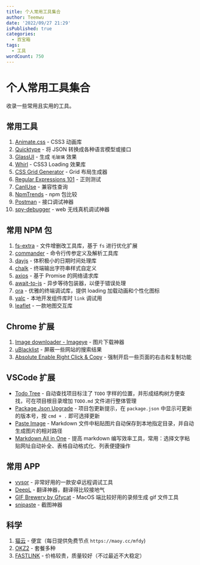 ```yaml
---
title: 个人常用工具集合
author: Teemwu
date: '2022/09/27 21:29'
isPublished: true
categories:
  - 百宝箱
tags:
  - 工具
wordCount: 750
---
```


# 个人常用工具集合
收录一些常用且实用的工具。

## 常用工具
1. [Animate.css](https://animate.style/) - CSS3 动画库
2. [Quicktype](https://app.quicktype.io/) - 将 JSON 转换成各种语言模型或接口
3. [GlassUI](https://ui.glass/generator/) - 生成 `毛玻璃` 效果
4. [Whirl](https://whirl.netlify.app/) - CSS3 Loading 效果库
5. [CSS Grid Generator](https://cssgrid-generator.netlify.app/) - Grid 布局生成器
6. [Regular Expressions 101](https://regex101.com/) - 正则测试
7. [CanIUse](https://caniuse.com/) - 兼容性查询
8. [NpmTrends](https://npmtrends.com/) - npm 包比较
9. [Postman](https://www.postman.com/) - 接口调试神器
10. [spy-debugger](https://github.com/wuchangming/spy-debugger) - web 无线真机调试神器

## 常用 NPM 包
1. [fs-extra](https://github.com/jprichardson/node-fs-extra) - 文件增删改工具库，基于 `fs` 进行优化扩展
2. [commander](https://github.com/tj/commander.js) - 命令行传参定义及解析工具库
3. [dayjs](https://github.com/iamkun/dayjs) - 体积极小的日期时间处理库
4. [chalk](https://github.com/chalk/chalk) - 终端输出字符串样式自定义
5. [axios](https://github.com/axios/axios) - 基于 Promise 的网络请求库
6. [await-to-js](https://github.com/scopsy/await-to-js) - 异步等待包装器，以便于错误处理
7. [ora](https://github.com/sindresorhus/ora) - 优雅的终端调试库，提供 loading 加载动画和个性化图标
8. [yalc](https://github.com/wclr/yalc) - 本地开发组件库时 `link` 调试用
9. [leaflet](https://github.com/Leaflet/Leaflet) - 一款地图交互库

## Chrome 扩展
1. [Image downloader - Imageye](https://chrome.google.com/webstore/detail/image-downloader-imageye/agionbommeaifngbhincahgmoflcikhm) - 图片下载神器
2. [uBlacklist](https://chrome.google.com/webstore/detail/ublacklist/pncfbmialoiaghdehhbnbhkkgmjanfhe) - 屏蔽一些网站的搜索结果
3. [Absolute Enable Right Click & Copy](https://chrome.google.com/webstore/detail/absolute-enable-right-cli/jdocbkpgdakpekjlhemmfcncgdjeiika) - 强制开启一些页面的右击和复制功能

## VSCode 扩展
- [Todo Tree](https://marketplace.visualstudio.com/items?itemName=Gruntfuggly.todo-tree) - 自动查找项目标注了 `TODO` 字样的位置，并形成结构树方便查找，可在项目根目录增加 `TODO.md` 文件进行整体管理
- [Package Json Upgrade](https://marketplace.visualstudio.com/items?itemName=codeandstuff.package-json-upgrade) - 项目包更新提示，在 `package.json` 中显示可更新的版本号，按 `cmd + .` 即可选择更新
- [Paste Image](https://marketplace.visualstudio.com/items?itemName=mushan.vscode-paste-image) - Markdown 文件中粘贴图片自动保存到本地指定目录，并自动生成图片的相对路径
- [Markdown All in One](https://marketplace.visualstudio.com/items?itemName=yzhang.markdown-all-in-one) - 提高 markdown 编写效率工具，常用：选择文字粘贴网址自动补全、表格自动格式化、列表便捷操作

## 常用 APP
- [vysor](https://www.vysor.io/) - 非常好用的一款安卓远程调试工具
- [DeepL](https://www.deepl.com/translator) - 翻译神器，翻译得比较接地气
- [GIF Brewery by Gfycat](https://gfycat.com/gifbrewery) - MacOS 端比较好用的录频生成 gif 文件工具
- [snipaste](https://www.snipaste.com/) - 截图神器

## 科学
1. [猫云](https://maoy.cc) - 便宜（每日提供免费节点 `https://maoy.cc/mfdy`)
2. [OKZ2](https://okz2.xyz/#/register?code=ztZxd31c) - 套餐多种
3. [FASTLINK](https://fastlink-aff.com/auth/register?code=sv15) - 价格较贵，质量较好（不过最近不大稳定）
